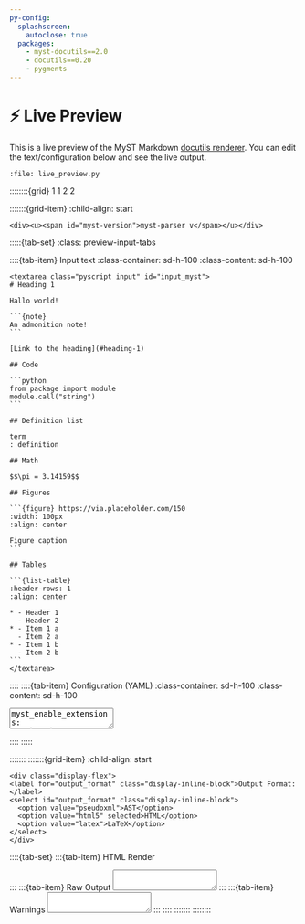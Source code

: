 ```yaml
---
py-config:
  splashscreen:
    autoclose: true
  packages:
    - myst-docutils==2.0
    - docutils==0.20
    - pygments
---
```


# ⚡️ Live Preview

This is a live preview of the MyST Markdown [docutils renderer](docutils.md).
You can edit the text/configuration below and see the live output.

```{py-script}
:file: live_preview.py
```

::::::::{grid} 1 1 2 2

:::::::{grid-item}
:child-align: start

```{raw} html
<div><u><span id="myst-version">myst-parser v</span></u></div>
```

:::::{tab-set}
:class: preview-input-tabs

::::{tab-item} Input text
:class-container: sd-h-100
:class-content: sd-h-100

````{raw} html
<textarea class="pyscript input" id="input_myst">
# Heading 1

Hallo world!

```{note}
An admonition note!
```

[Link to the heading](#heading-1)

## Code

```python
from package import module
module.call("string")
```

## Definition list

term
: definition

## Math

$$\pi = 3.14159$$

## Figures

```{figure} https://via.placeholder.com/150
:width: 100px
:align: center

Figure caption
```

## Tables

```{list-table}
:header-rows: 1
:align: center

* - Header 1
  - Header 2
* - Item 1 a
  - Item 2 a
* - Item 1 b
  - Item 2 b
```
</textarea>
````

::::
::::{tab-item} Configuration (YAML)
:class-container: sd-h-100
:class-content: sd-h-100

<textarea class="pyscript input" id="input_config">
myst_enable_extensions:
- colon_fence
- deflist
- dollarmath
myst_heading_anchors: 2
myst_highlight_code_blocks: true
</textarea>
::::
:::::

:::::::
:::::::{grid-item}
:child-align: start

```{raw} html
<div class="display-flex">
<label for="output_format" class="display-inline-block">Output Format:</label>
<select id="output_format" class="display-inline-block">
  <option value="pseudoxml">AST</option>
  <option value="html5" selected>HTML</option>
  <option value="latex">LaTeX</option>
</select>
</div>
```

::::{tab-set}
:::{tab-item} HTML Render
<div class="pyscript" id="output_html"></div>
:::
:::{tab-item} Raw Output
<textarea class="pyscript output" id="output_raw" readonly="true"></textarea>
:::
:::{tab-item} Warnings
<textarea class="pyscript output" id="output_warnings" readonly="true"></textarea>
:::
::::
:::::::
::::::::
